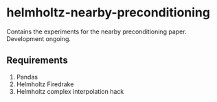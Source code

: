 # helmholtz-nearby-preconditioning #

Contains the experiments for the nearby preconditioning paper. Development ongoing.

## Requirements ##

1) Pandas
2) Helmholtz Firedrake
3) Helmholtz complex interpolation hack